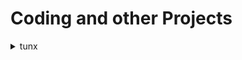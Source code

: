 # Coding and other Projects

<details><summary>tunx</summary>
<p>

  A tool for extracting tcp traffic from icmp data field tunneling
  
  <details><summary>README</summary>
    
    # tunx
    ### Name:
    tunx, tunnel extractor

    ### Synopis:
    python3 tunx [-o offset] [input_file] [output_file]

    ### Description:
    Extracts ICMP tunneled TCP/IP layers from scapy compatible packet captures.

    Looks for tunneled layer in 'data' field of ICMP packet (ICMP.data of Ether/IP/ICMP frame) and extracts to output file as pcap.

    ### Options:

    **Required:**
    - [input_file]    Capture file to extract from.  Works with scapy compatible capture files.
    - [output_file]   File to write extracted layer to.
  
    **Optional:**
    - [-o]            Specify byte offset of tunneled layer in data field.

    ### Examples: 
    python3 tunx Ping.pcap extract.pcap
    python3 tunx -o 5 sneakers.pcap extract2.pcap

    ### Author:
    James Read
  </details>
  
  [Link](https://github.com/jmrweb/tunx)
</p>  
</details>

